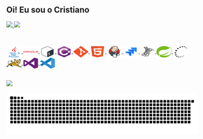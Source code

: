 ## Oi! Eu sou o Cristiano

<div>
  <a href="https://github.com/cristiano-alex">
  <img height="180em" src="https://github-readme-stats.vercel.app/api?username=cristiano-alex&show_icons=true&theme=dark&include_all_commits=true&count_private=true"/>
  <img height="180em" src="https://github-readme-stats.vercel.app/api/top-langs/?username=cristiano-alex&layout=compact&langs_count=7&theme=dark"/>
</div>

##
  
<div style="display: inline_block"><br>
   <img align="center" alt="Cris-java" height="30" width="40" src="https://raw.githubusercontent.com/devicons/devicon/master/icons/java/java-original.svg">
   <img align="center" alt="Cris-oracle" height="30" width="40" src="https://raw.githubusercontent.com/devicons/devicon/master/icons/oracle/oracle-original.svg">
   <img align="center" alt="Cris-bash" height="30" width="40" src="https://raw.githubusercontent.com/devicons/devicon/master/icons/bash/bash-original.svg">
   <img align="center" alt="Cris-csharp" height="30" width="40" src="https://raw.githubusercontent.com/devicons/devicon/master/icons/csharp/csharp-original.svg">
   <img align="center" alt="Cris-git" height="30" width="40" src="https://raw.githubusercontent.com/devicons/devicon/master/icons/git/git-original.svg"> 
   <img align="center" alt="Cris-html5" height="30" width="40" src="https://raw.githubusercontent.com/devicons/devicon/master/icons/html5/html5-original.svg"> 
   <img align="center" alt="Cris-jenkins" height="30" width="40" src="https://raw.githubusercontent.com/devicons/devicon/master/icons/jenkins/jenkins-original.svg">
   <img align="center" alt="Cris-jira" height="30" width="40" src="https://raw.githubusercontent.com/devicons/devicon/master/icons/jira/jira-original.svg">
   <img align="center" alt="Cris-microsoftsqlserver" height="30" width="40" src="https://raw.githubusercontent.com/devicons/devicon/master/icons/microsoftsqlserver/microsoftsqlserver-plain.svg">
   <img align="center" alt="Cris-spring" height="30" width="40" src="https://raw.githubusercontent.com/devicons/devicon/master/icons/spring/spring-original.svg">
   <img align="center" alt="Cris-ssh" height="30" width="40" src="https://raw.githubusercontent.com/devicons/devicon/master/icons/ssh/ssh-original.svg">
   <img align="center" alt="Cris-tomcat" height="30" width="40" src="https://raw.githubusercontent.com/devicons/devicon/master/icons/tomcat/tomcat-original.svg">
   <img align="center" alt="Cris-visualstudio" height="30" width="40" src="https://raw.githubusercontent.com/devicons/devicon/master/icons/visualstudio/visualstudio-plain.svg">
   <img align="center" alt="Cris-vscode" height="30" width="40" src="https://raw.githubusercontent.com/devicons/devicon/master/icons/vscode/vscode-original.svg">
</div>

 ## 
 
<div> 
  <a href="https://www.linkedin.com/in/cristiano-alex-dos-santos" target="_blank"><img src="https://img.shields.io/badge/-LinkedIn-%230077B5?style=for-the-badge&logo=linkedin&logoColor=white" target="_blank"></a> 
 
  ![Snake animation](https://github.com/cristiano-alex/cristiano-alex/blob/output/github-contribution-grid-snake.svg)
 
</div>
